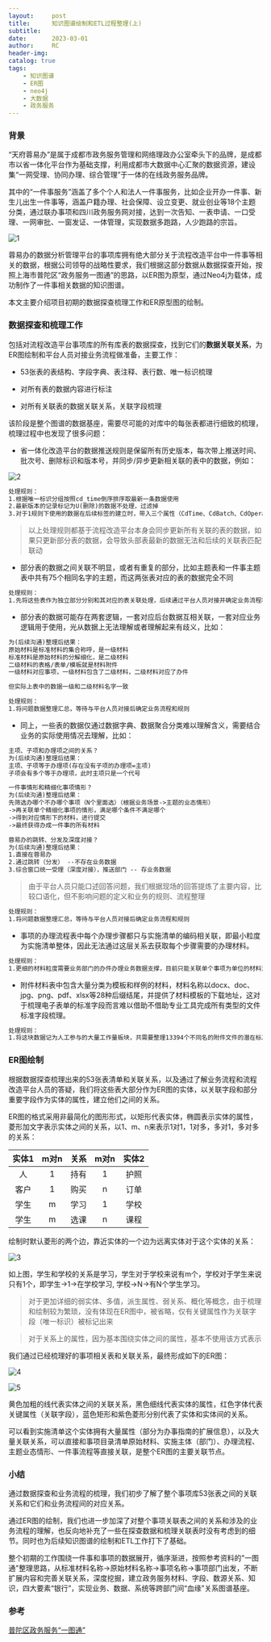 ```yaml
---
layout:     post
title:      知识图谱绘制和ETL过程整理(上)
subtitle:
date:       2023-03-01
author:     RC
header-img:
catalog: true
tags:
    - 知识图谱
    - ER图
    - neo4j
    - 大数据
    - 政务服务
---
```


### 背景

“天府蓉易办”是属于成都市政务服务管理和网络理政办公室牵头下的品牌，是成都市以省一体化平台作为基础支撑，利用成都市大数据中心汇聚的数据资源，建设集“一网受理、协同办理、综合管理”于一体的在线政务服务品牌。

其中的“一件事服务”涵盖了多个个人和法人一件事服务，比如企业开办一件事、新生儿出生一件事等，涵盖户籍办理、社会保障、设立变更、就业创业等18个主题分类，通过联办事项和四川政务服务网对接，达到一次告知、一表申请、一口受理、一网审批、一窗发证、一体管理，实现数据多跑路，人少跑路的宗旨。

![1](https://i.postimg.cc/sx1HdMq7/1.png)

蓉易办的数据分析管理平台的事项库拥有绝大部分关于流程改造平台中一件事等相关的数据，根据公司领导的战略性要求，我们根据这部分数据从数据探查开始，按照上海市普陀区“政务服务一图通”的思路，以ER图为原型，通过Neo4j为载体，成功制作了一件事相关数据的知识图谱。

本文主要介绍项目初期的数据探查梳理工作和ER原型图的绘制。

### 数据探查和梳理工作

包括对流程改造平台事项库的所有库表的数据探查，找到它们的**数据关联关系**，为ER图绘制和平台人员对接业务流程做准备，主要工作：

- 53张表的表结构、字段字典、表注释、表行数、唯一标识梳理

- 对所有表的数据内容进行标注

- 对所有关联表的数据关联关系，关联字段梳理

该阶段是整个图谱的数据基座，需要尽可能的对库中的每张表都进行细致的梳理，梳理过程中也发现了很多问题：

- 省一体化改造平台的数据推送规则是保留所有历史版本，每次带上推送时间、批次号、删除标识和版本号，并同步/异步更新相关联的表中的数据，例如：

![2](https://i.postimg.cc/7Zbz3g7g/2.png)

```html
处理规则：
1.根据唯一标识分组按照cd_time倒序排序取最新一条数据使用
2.最新版本的记录标记为U(删除)的数据不处理，过滤掉
3.对于1规则下使用的数据在后续标签的建立时，带入三个属性（CdTime、CdBatch、CdOperation）表示数据推送情况
```

> 以上处理规则都基于流程改造平台本身会同步更新所有关联的表的数据，如果只更新部分表的数据，会导致头部表最新的数据无法和后续的关联表匹配联动

- 部分表的数据之间关联不明显，或者有重复的部分，比如主题表和一件事主题表中共有75个相同名字的主题，而这两张表对应的表的数据完全不同

```html
处理规则：
1.先将这些表作为独立部分分别和其对应的表关联处理，后续通过平台人员对接并确定业务流程和规则
```

- 部分表的数据可能存在两套逻辑，一套对应后台数据互相关联，一套对应业务逻辑用于使用，光从数据上无法理解或者理解起来有歧义，比如：

```html
为(后续沟通)整理后结果：
原始材料是标准材料的集合称呼，是一级材料
标准材料是原始材料的分解细化，是二级材料
二级材料的表格/表单/模板就是材料附件
一级材料对应事项，一级材料包含了二级材料，二级材料对应了办件

但实际上表中的数据一级和二级材料名字一致
```

```html
处理规则：
1.将问题数据整理汇总，等待与平台人员对接后确定业务流程和规则
```

- 同上，一些表的数据仅通过数据字典、数据聚合分类难以理解含义，需要结合业务的实际使用情况去理解，比如：

```html
主项、子项和办理项之间的关系？
为(后续沟通)整理后结果：
主项、子项等于办理项(存在没有子项的办理项=主项)
子项会有多个等于办理项，此时主项只是一个代号

一件事情形和精细化事项情形？
为(后续沟通)整理后结果：
先筛选办哪个不办哪个事项（N个里面选）（根据业务场景->主题的业态情形）
->再关联单个精细化事项的情形，满足哪个条件不满足哪个
->得到对应情形下的材料，进行提交
->最终获得办成一件事的所有材料

蓉易办的跳转、分发及深度对接？
为(后续沟通)整理后结果：
1.直接在蓉易办  
2.通过跳转（分发） --不存在业务数据
3.综合窗口统一受理（深度对接），推送部门 -- 存业务数据
```

> 由于平台人员只能口述回答问题，我们根据现场的回答提炼了主要内容，比较口语化，但不影响问题的定义和业务的规则、流程整理

```html
处理规则：
1.将问题数据整理汇总，等待与平台人员对接后确定业务流程和规则
```

- 事项的办理流程表中每个办理步骤都只与实施清单的编码相关联，即最小粒度为实施清单整体，因此无法通过这层关系去获取每个步骤需要的办理材料。

```html
处理规则：
1.更细的材料粒度需要业务部门的办件办理业务数据支撑，目前只能关联单个事项为单位的材料清单
```

- 附件材料表中包含大量分类为模板和样例的材料，材料名称以docx、doc、jpg、png、pdf、xlsx等28种后缀结尾，并提供了材料模板的下载地址，这对于梳理电子表单的标准字段而言难以借助不借助专业工具完成所有类型的文件标准字段梳理。

```html
处理规则：
1.将这块数据记为人工参与的大量工作量板块，共需要整理13394个不同名的附件文件的潜在标准字段作为电子表单的填充、规范使用
```

### ER图绘制

根据数据探查梳理出来的53张表清单和关联关系，以及通过了解业务流程和流程改造平台人员的答疑，我们将这些表大部分作为ER图的实体，以关联字段和部分重要字段作为实体的属性，建立他们之间的关系。

ER图的格式采用非最简化的图形形式，以矩形代表实体，椭圆表示实体的属性，菱形加文字表示实体之间的关系，以1、m、n来表示1对1，1对多，多对1，多对多的关系：

| 实体1 | m对n | 关系 | m对n | 实体2 |
| :--: | :--: | :--: | :--: | :--: |
| 人 | 1 | 持有 | 1 | 护照 |  
| 客户 | 1 | 购买 | n | 订单 |
| 学生 | m | 学习 | 1 | 学校 |  
| 学生 | m | 选课 | n | 课程 |

绘制时默认菱形的两个边，靠近实体的一个边为远离实体对于这个实体的关系：

![3](https://i.postimg.cc/Yq20zKVc/3.png)

如上图，学生和学校的关系是学习，学生对于学校来说有m个，学校对于学生来说只有1个，即学生->1->在学校学习, 学校->N->有N个学生学习。

> 对于更加详细的弱实体、多值，派生属性、弱关系、概化等概念，由于梳理和绘制较为繁琐，没有体现在ER图中，被省略，仅有关键属性作为关联字段（唯一标识）被标记出来

> 对于关系上的属性，因为基本围绕实体之间的属性，基本不使用该方式表示

我们通过已经梳理好的事项相关表和关联关系，最终形成如下的ER图：

![4](https://i.postimg.cc/LXgCX7TW/4.png)

![5](https://i.postimg.cc/s2NH3ypS/5.png)

黄色加粗的线代表实体之间的关联关系，黑色细线代表实体的属性，红色字体代表关键属性（关联字段），蓝色矩形和紫色菱形分别代表了实体和实体间的关系。

可以看到实施清单这个实体拥有大量属性（部分为办事指南的扩展信息），以及大量关联关系，可以直接和事项目录清单原始材料、实施主体（部门）、办理流程、主题业态情形、一件事流程等直接关联，是整个ER图的主要关联节点。

### 小结
通过数据探查和业务流程的梳理，我们初步了解了整个事项库53张表之间的关联关系和它们和业务流程间的对应关系。

通过ER图的绘制，我们也进一步加深了对整个事项关联表之间的关系和涉及的业务流程的理解，也反向地补充了一些在探查数据和梳理关联表时没有考虑到的细节。同时也为后续知识图谱的绘制和ETL工作打下了基础。

整个初期的工作围绕一件事和事项的数据展开，循序渐进，按照参考资料的"一图通"整理思路，从标准材料名称->原始材料名称->事项名称->事项部门出发，不断扩展内容和完善关联关系，深度挖掘，建立政务服务材料、字段、数源关系、知识，四大要素“银行”，实现业务、数据、系统等跨部门间“血缘”关系图谱基座。

### 参考

[普陀区政务服务“一图通”](https://mp.weixin.qq.com/s/hFk66HvUKKZCG-H8eI-SkA)

